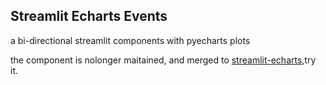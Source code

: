 ## Streamlit Echarts Events
a bi-directional streamlit components with pyecharts plots

the component is nolonger maitained, and  merged to [streamlit-echarts](https://github.com/andfanilo/streamlit-echarts),try it.
